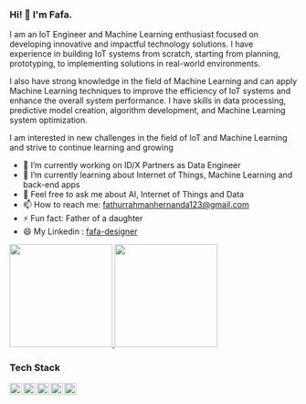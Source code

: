 ### Hi! 👋 I'm Fafa.

I am an IoT Engineer and Machine Learning enthusiast focused on developing innovative and impactful technology solutions. I have experience in building IoT systems from scratch, starting from planning, prototyping, to implementing solutions in real-world environments.

I also have strong knowledge in the field of Machine Learning and can apply Machine Learning techniques to improve the efficiency of IoT systems and enhance the overall system performance. I have skills in data processing, predictive model creation, algorithm development, and Machine Learning system optimization.

I am interested in new challenges in the field of IoT and Machine Learning and strive to continue learning and growing

- 🔭 I’m currently working on ID/X Partners as Data Engineer 
- 🌱 I’m currently learning about Internet of Things, Machine Learning and back-end apps
- 💬 Feel free to ask me about AI, Internet of Things and Data
- 📫 How to reach me: fathurrahmanhernanda123@gmail.com
- ⚡ Fun fact: Father of a daughter
- 😄 My Linkedin : [fafa-designer](https://www.linkedin.com/in/fafa-designer/)

<p align="left">
<a href="https://github.com/fahernkhan">
  <img height="180em" src="https://github-readme-stats-eight-theta.vercel.app/api?username=fahernkhan&show_icons=true&theme=algolia&include_all_commits=true&count_private=true"/>
  <img height="180em" src="https://github-readme-stats-eight-theta.vercel.app/api/top-langs/?username=fahernkhan&layout=compact&langs_count=8&theme=algolia"/>
</a>
</p>

### Tech Stack
  <a href="#"><img align="left" alt="JavaScript" title="JavaScript" width="21px" src="https://upload.wikimedia.org/wikipedia/commons/9/99/Unofficial_JavaScript_logo_2.svg" /></a>
  <a href="https://nodejs.org/"><img align="left" alt="NodeJS" title="NodeJS" width="21px" src="https://seeklogo.com/images/N/nodejs-logo-FBE122E377-seeklogo.com.png" /></a>
  <a href="https://reactjs.org/"><img align="left" alt="React" title="React" width="21px" src="https://cdn.worldvectorlogo.com/logos/react-2.svg" /></a>
  <a href="https://hapi.dev/"><img align="left" alt="Hapi" title="Hapi (NodeJS HTTP Framework)" width="21px" src="https://avatars.githubusercontent.com/u/3774533?s=200&v=4" /></a>
  <a href="https://nextjs.org/"><img align="left" alt="Next" title="Next (React SSR Framework)" width="21px" src="https://iconape.com/wp-content/files/gm/82643/svg/next-js.svg" /></a>
  <br>
  <br>
  

 



